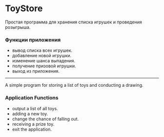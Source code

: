 # ToyStore

Простая программа для хранения списка игрушек и проведения розыгрыша.

### Функции приложения

* вывод списка всех игрушек.
* добавление новой игрушки.
* изменение шанса выпадения.
* получение призовой игрушки.
* выход из приложения.


___
A simple program for storing a list of toys and conducting a drawing.

### Application Functions

* output a list of all toys.
* adding a new toy.
* change the chance of falling out.
* receiving a prize toy.
* exit the application.